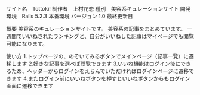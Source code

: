 サイト名　Tottoki!
制作者　上村花恋
種別　美容系キュレーションサイト
開発環境　Rails 5.2.3
本番環境
バージョン 1.0
最終更新日


概要
美容系のキュレーションサイトです。
美容系の記事をまとめています。
一週間でいいねされたランキングと、自分がいいねした記事はマイページでも閲覧可能になります。


使い方
1.トップページの、のぞいてみるボタンでメインページ（記事一覧）に遷移します
2.好きな記事を選べば閲覧できます
3.いいね機能はログイン後にできるため、ヘッダーからログインをえらんでいただければログインページに遷移できます
4.またログイン前にいいねボタンを押すといいねボタンからもログイン画面に遷移できます